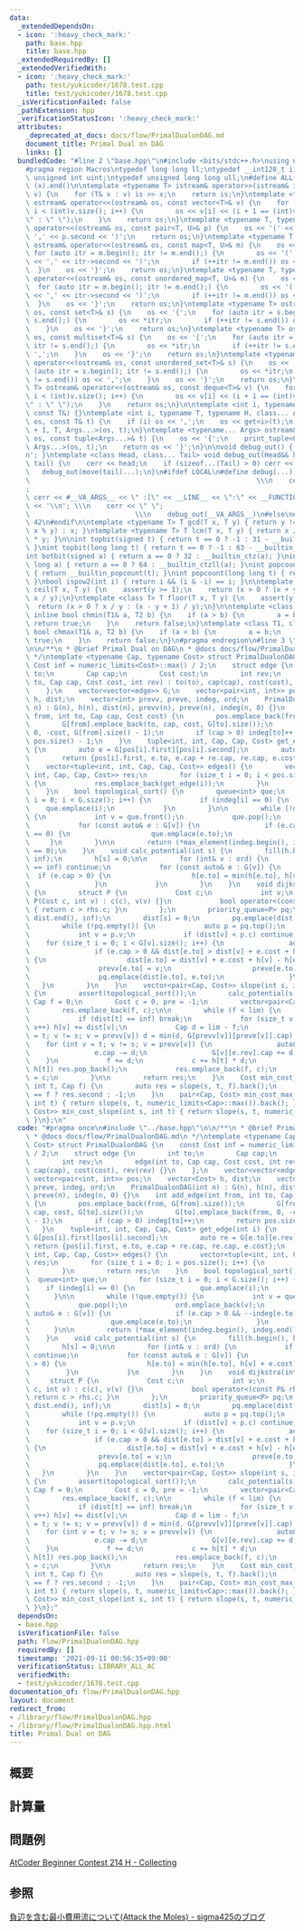 ```yaml
---
data:
  _extendedDependsOn:
  - icon: ':heavy_check_mark:'
    path: base.hpp
    title: base.hpp
  _extendedRequiredBy: []
  _extendedVerifiedWith:
  - icon: ':heavy_check_mark:'
    path: test/yukicoder/1678.test.cpp
    title: test/yukicoder/1678.test.cpp
  _isVerificationFailed: false
  _pathExtension: hpp
  _verificationStatusIcon: ':heavy_check_mark:'
  attributes:
    _deprecated_at_docs: docs/flow/PrimalDualonDAG.md
    document_title: Primal Dual on DAG
    links: []
  bundledCode: "#line 2 \"base.hpp\"\n#include <bits/stdc++.h>\nusing namespace std;\n\
    #pragma region Macros\ntypedef long long ll;\ntypedef __int128_t i128;\ntypedef\
    \ unsigned int uint;\ntypedef unsigned long long ull;\n#define ALL(x) (x).begin(),\
    \ (x).end()\n\ntemplate <typename T> istream& operator>>(istream& is, vector<T>&\
    \ v) {\n    for (T& x : v) is >> x;\n    return is;\n}\ntemplate <typename T>\
    \ ostream& operator<<(ostream& os, const vector<T>& v) {\n    for (int i = 0;\
    \ i < (int)v.size(); i++) {\n        os << v[i] << (i + 1 == (int)v.size() ? \"\
    \" : \" \");\n    }\n    return os;\n}\ntemplate <typename T, typename U> ostream&\
    \ operator<<(ostream& os, const pair<T, U>& p) {\n    os << '(' << p.first <<\
    \ ',' << p.second << ')';\n    return os;\n}\ntemplate <typename T, typename U>\
    \ ostream& operator<<(ostream& os, const map<T, U>& m) {\n    os << '{';\n   \
    \ for (auto itr = m.begin(); itr != m.end();) {\n        os << '(' << itr->first\
    \ << ',' << itr->second << ')';\n        if (++itr != m.end()) os << ',';\n  \
    \  }\n    os << '}';\n    return os;\n}\ntemplate <typename T, typename U> ostream&\
    \ operator<<(ostream& os, const unordered_map<T, U>& m) {\n    os << '{';\n  \
    \  for (auto itr = m.begin(); itr != m.end();) {\n        os << '(' << itr->first\
    \ << ',' << itr->second << ')';\n        if (++itr != m.end()) os << ',';\n  \
    \  }\n    os << '}';\n    return os;\n}\ntemplate <typename T> ostream& operator<<(ostream&\
    \ os, const set<T>& s) {\n    os << '{';\n    for (auto itr = s.begin(); itr !=\
    \ s.end();) {\n        os << *itr;\n        if (++itr != s.end()) os << ',';\n\
    \    }\n    os << '}';\n    return os;\n}\ntemplate <typename T> ostream& operator<<(ostream&\
    \ os, const multiset<T>& s) {\n    os << '{';\n    for (auto itr = s.begin();\
    \ itr != s.end();) {\n        os << *itr;\n        if (++itr != s.end()) os <<\
    \ ',';\n    }\n    os << '}';\n    return os;\n}\ntemplate <typename T> ostream&\
    \ operator<<(ostream& os, const unordered_set<T>& s) {\n    os << '{';\n    for\
    \ (auto itr = s.begin(); itr != s.end();) {\n        os << *itr;\n        if (++itr\
    \ != s.end()) os << ',';\n    }\n    os << '}';\n    return os;\n}\ntemplate <typename\
    \ T> ostream& operator<<(ostream& os, const deque<T>& v) {\n    for (int i = 0;\
    \ i < (int)v.size(); i++) {\n        os << v[i] << (i + 1 == (int)v.size() ? \"\
    \" : \" \");\n    }\n    return os;\n}\n\ntemplate <int i, typename T> void print_tuple(ostream&,\
    \ const T&) {}\ntemplate <int i, typename T, typename H, class... Args> void print_tuple(ostream&\
    \ os, const T& t) {\n    if (i) os << ',';\n    os << get<i>(t);\n    print_tuple<i\
    \ + 1, T, Args...>(os, t);\n}\ntemplate <typename... Args> ostream& operator<<(ostream&\
    \ os, const tuple<Args...>& t) {\n    os << '{';\n    print_tuple<0, tuple<Args...>,\
    \ Args...>(os, t);\n    return os << '}';\n}\n\nvoid debug_out() { cerr << '\\\
    n'; }\ntemplate <class Head, class... Tail> void debug_out(Head&& head, Tail&&...\
    \ tail) {\n    cerr << head;\n    if (sizeof...(Tail) > 0) cerr << \", \";\n \
    \   debug_out(move(tail)...);\n}\n#ifdef LOCAL\n#define debug(...)           \
    \                                                        \\\n    cerr << \" \"\
    ;                                                                     \\\n   \
    \ cerr << #__VA_ARGS__ << \" :[\" << __LINE__ << \":\" << __FUNCTION__ << \"]\"\
    \ << '\\n'; \\\n    cerr << \" \";                                           \
    \                          \\\n    debug_out(__VA_ARGS__)\n#else\n#define debug(...)\
    \ 42\n#endif\n\ntemplate <typename T> T gcd(T x, T y) { return y != 0 ? gcd(y,\
    \ x % y) : x; }\ntemplate <typename T> T lcm(T x, T y) { return x / gcd(x, y)\
    \ * y; }\n\nint topbit(signed t) { return t == 0 ? -1 : 31 - __builtin_clz(t);\
    \ }\nint topbit(long long t) { return t == 0 ? -1 : 63 - __builtin_clzll(t); }\n\
    int botbit(signed a) { return a == 0 ? 32 : __builtin_ctz(a); }\nint botbit(long\
    \ long a) { return a == 0 ? 64 : __builtin_ctzll(a); }\nint popcount(signed t)\
    \ { return __builtin_popcount(t); }\nint popcount(long long t) { return __builtin_popcountll(t);\
    \ }\nbool ispow2(int i) { return i && (i & -i) == i; }\n\ntemplate <class T> T\
    \ ceil(T x, T y) {\n    assert(y >= 1);\n    return (x > 0 ? (x + y - 1) / y :\
    \ x / y);\n}\ntemplate <class T> T floor(T x, T y) {\n    assert(y >= 1);\n  \
    \  return (x > 0 ? x / y : (x - y + 1) / y);\n}\n\ntemplate <class T1, class T2>\
    \ inline bool chmin(T1& a, T2 b) {\n    if (a > b) {\n        a = b;\n       \
    \ return true;\n    }\n    return false;\n}\ntemplate <class T1, class T2> inline\
    \ bool chmax(T1& a, T2 b) {\n    if (a < b) {\n        a = b;\n        return\
    \ true;\n    }\n    return false;\n}\n#pragma endregion\n#line 3 \"flow/PrimalDualonDAG.hpp\"\
    \n\n/**\n * @brief Primal Dual on DAG\n * @docs docs/flow/PrimalDualonDAG.md\n\
    \ */\ntemplate <typename Cap, typename Cost> struct PrimalDualonDAG {\n    const\
    \ Cost inf = numeric_limits<Cost>::max() / 2;\n    struct edge {\n        int\
    \ to;\n        Cap cap;\n        Cost cost;\n        int rev;\n        edge(int\
    \ to, Cap cap, Cost cost, int rev) : to(to), cap(cap), cost(cost), rev(rev) {}\n\
    \    };\n    vector<vector<edge>> G;\n    vector<pair<int, int>> pos;\n    vector<Cost>\
    \ h, dist;\n    vector<int> prevv, preve, indeg, ord;\n    PrimalDualonDAG(int\
    \ n) : G(n), h(n), dist(n), prevv(n), preve(n), indeg(n, 0) {}\n    int add_edge(int\
    \ from, int to, Cap cap, Cost cost) {\n        pos.emplace_back(from, G[from].size());\n\
    \        G[from].emplace_back(to, cap, cost, G[to].size());\n        G[to].emplace_back(from,\
    \ 0, -cost, G[from].size() - 1);\n        if (cap > 0) indeg[to]++;\n        return\
    \ pos.size() - 1;\n    }\n    tuple<int, int, Cap, Cap, Cost> get_edge(int i)\
    \ {\n        auto e = G[pos[i].first][pos[i].second];\n        auto re = G[e.to][e.rev];\n\
    \        return {pos[i].first, e.to, e.cap + re.cap, re.cap, e.cost};\n    }\n\
    \    vector<tuple<int, int, Cap, Cap, Cost>> edges() {\n        vector<tuple<int,\
    \ int, Cap, Cap, Cost>> res;\n        for (size_t i = 0; i < pos.size(); i++)\
    \ {\n            res.emplace_back(get_edge(i));\n        }\n        return res;\n\
    \    }\n    bool topological_sort() {\n        queue<int> que;\n        for (size_t\
    \ i = 0; i < G.size(); i++) {\n            if (indeg[i] == 0) {\n            \
    \    que.emplace(i);\n            }\n        }\n\n        while (!que.empty())\
    \ {\n            int v = que.front();\n            que.pop();\n            ord.emplace_back(v);\n\
    \            for (const auto& e : G[v]) {\n                if (e.cap > 0 && --indeg[e.to]\
    \ == 0) {\n                    que.emplace(e.to);\n                }\n       \
    \     }\n        }\n\n        return (*max_element(indeg.begin(), indeg.end())\
    \ == 0);\n    }\n    void calc_potential(int s) {\n        fill(h.begin(), h.end(),\
    \ inf);\n        h[s] = 0;\n\n        for (int& v : ord) {\n            if (h[v]\
    \ == inf) continue;\n            for (const auto& e : G[v]) {\n              \
    \  if (e.cap > 0) {\n                    h[e.to] = min(h[e.to], h[v] + e.cost);\n\
    \                }\n            }\n        }\n    }\n    void dijkstra(int s)\
    \ {\n        struct P {\n            Cost c;\n            int v;\n           \
    \ P(Cost c, int v) : c(c), v(v) {}\n            bool operator<(const P& rhs) const\
    \ { return c > rhs.c; }\n        };\n        priority_queue<P> pq;\n        fill(dist.begin(),\
    \ dist.end(), inf);\n        dist[s] = 0;\n        pq.emplace(dist[s], s);\n\n\
    \        while (!pq.empty()) {\n            auto p = pq.top();\n            pq.pop();\n\
    \            int v = p.v;\n            if (dist[v] < p.c) continue;\n        \
    \    for (size_t i = 0; i < G[v].size(); i++) {\n                auto& e = G[v][i];\n\
    \                if (e.cap > 0 && dist[e.to] > dist[v] + e.cost + h[v] - h[e.to])\
    \ {\n                    dist[e.to] = dist[v] + e.cost + h[v] - h[e.to];\n   \
    \                 prevv[e.to] = v;\n                    preve[e.to] = i;\n   \
    \                 pq.emplace(dist[e.to], e.to);\n                }\n         \
    \   }\n        }\n    }\n    vector<pair<Cap, Cost>> slope(int s, int t, Cap lim)\
    \ {\n        assert(topological_sort());\n        calc_potential(s);\n       \
    \ Cap f = 0;\n        Cost c = 0, pre = -1;\n        vector<pair<Cap, Cost>> res;\n\
    \        res.emplace_back(f, c);\n\n        while (f < lim) {\n            dijkstra(s);\n\
    \            if (dist[t] == inf) break;\n            for (size_t v = 0; v < G.size();\
    \ v++) h[v] += dist[v];\n            Cap d = lim - f;\n            for (int v\
    \ = t; v != s; v = prevv[v]) d = min(d, G[prevv[v]][preve[v]].cap);\n        \
    \    for (int v = t; v != s; v = prevv[v]) {\n                auto& e = G[prevv[v]][preve[v]];\n\
    \                e.cap -= d;\n                G[v][e.rev].cap += d;\n        \
    \    }\n            f += d;\n            c += h[t] * d;\n            if (pre ==\
    \ h[t]) res.pop_back();\n            res.emplace_back(f, c);\n            pre\
    \ = c;\n        }\n\n        return res;\n    }\n    Cost min_cost_flow(int s,\
    \ int t, Cap f) {\n        auto res = slope(s, t, f).back();\n        return res.first\
    \ == f ? res.second : -1;\n    }\n    pair<Cap, Cost> min_cost_max_flow(int s,\
    \ int t) { return slope(s, t, numeric_limits<Cap>::max()).back(); }\n    vector<pair<Cap,\
    \ Cost>> min_cost_slope(int s, int t) { return slope(s, t, numeric_limits<Cap>::max());\
    \ }\n};\n"
  code: "#pragma once\n#include \"../base.hpp\"\n\n/**\n * @brief Primal Dual on DAG\n\
    \ * @docs docs/flow/PrimalDualonDAG.md\n */\ntemplate <typename Cap, typename\
    \ Cost> struct PrimalDualonDAG {\n    const Cost inf = numeric_limits<Cost>::max()\
    \ / 2;\n    struct edge {\n        int to;\n        Cap cap;\n        Cost cost;\n\
    \        int rev;\n        edge(int to, Cap cap, Cost cost, int rev) : to(to),\
    \ cap(cap), cost(cost), rev(rev) {}\n    };\n    vector<vector<edge>> G;\n   \
    \ vector<pair<int, int>> pos;\n    vector<Cost> h, dist;\n    vector<int> prevv,\
    \ preve, indeg, ord;\n    PrimalDualonDAG(int n) : G(n), h(n), dist(n), prevv(n),\
    \ preve(n), indeg(n, 0) {}\n    int add_edge(int from, int to, Cap cap, Cost cost)\
    \ {\n        pos.emplace_back(from, G[from].size());\n        G[from].emplace_back(to,\
    \ cap, cost, G[to].size());\n        G[to].emplace_back(from, 0, -cost, G[from].size()\
    \ - 1);\n        if (cap > 0) indeg[to]++;\n        return pos.size() - 1;\n \
    \   }\n    tuple<int, int, Cap, Cap, Cost> get_edge(int i) {\n        auto e =\
    \ G[pos[i].first][pos[i].second];\n        auto re = G[e.to][e.rev];\n       \
    \ return {pos[i].first, e.to, e.cap + re.cap, re.cap, e.cost};\n    }\n    vector<tuple<int,\
    \ int, Cap, Cap, Cost>> edges() {\n        vector<tuple<int, int, Cap, Cap, Cost>>\
    \ res;\n        for (size_t i = 0; i < pos.size(); i++) {\n            res.emplace_back(get_edge(i));\n\
    \        }\n        return res;\n    }\n    bool topological_sort() {\n      \
    \  queue<int> que;\n        for (size_t i = 0; i < G.size(); i++) {\n        \
    \    if (indeg[i] == 0) {\n                que.emplace(i);\n            }\n  \
    \      }\n\n        while (!que.empty()) {\n            int v = que.front();\n\
    \            que.pop();\n            ord.emplace_back(v);\n            for (const\
    \ auto& e : G[v]) {\n                if (e.cap > 0 && --indeg[e.to] == 0) {\n\
    \                    que.emplace(e.to);\n                }\n            }\n  \
    \      }\n\n        return (*max_element(indeg.begin(), indeg.end()) == 0);\n\
    \    }\n    void calc_potential(int s) {\n        fill(h.begin(), h.end(), inf);\n\
    \        h[s] = 0;\n\n        for (int& v : ord) {\n            if (h[v] == inf)\
    \ continue;\n            for (const auto& e : G[v]) {\n                if (e.cap\
    \ > 0) {\n                    h[e.to] = min(h[e.to], h[v] + e.cost);\n       \
    \         }\n            }\n        }\n    }\n    void dijkstra(int s) {\n   \
    \     struct P {\n            Cost c;\n            int v;\n            P(Cost\
    \ c, int v) : c(c), v(v) {}\n            bool operator<(const P& rhs) const {\
    \ return c > rhs.c; }\n        };\n        priority_queue<P> pq;\n        fill(dist.begin(),\
    \ dist.end(), inf);\n        dist[s] = 0;\n        pq.emplace(dist[s], s);\n\n\
    \        while (!pq.empty()) {\n            auto p = pq.top();\n            pq.pop();\n\
    \            int v = p.v;\n            if (dist[v] < p.c) continue;\n        \
    \    for (size_t i = 0; i < G[v].size(); i++) {\n                auto& e = G[v][i];\n\
    \                if (e.cap > 0 && dist[e.to] > dist[v] + e.cost + h[v] - h[e.to])\
    \ {\n                    dist[e.to] = dist[v] + e.cost + h[v] - h[e.to];\n   \
    \                 prevv[e.to] = v;\n                    preve[e.to] = i;\n   \
    \                 pq.emplace(dist[e.to], e.to);\n                }\n         \
    \   }\n        }\n    }\n    vector<pair<Cap, Cost>> slope(int s, int t, Cap lim)\
    \ {\n        assert(topological_sort());\n        calc_potential(s);\n       \
    \ Cap f = 0;\n        Cost c = 0, pre = -1;\n        vector<pair<Cap, Cost>> res;\n\
    \        res.emplace_back(f, c);\n\n        while (f < lim) {\n            dijkstra(s);\n\
    \            if (dist[t] == inf) break;\n            for (size_t v = 0; v < G.size();\
    \ v++) h[v] += dist[v];\n            Cap d = lim - f;\n            for (int v\
    \ = t; v != s; v = prevv[v]) d = min(d, G[prevv[v]][preve[v]].cap);\n        \
    \    for (int v = t; v != s; v = prevv[v]) {\n                auto& e = G[prevv[v]][preve[v]];\n\
    \                e.cap -= d;\n                G[v][e.rev].cap += d;\n        \
    \    }\n            f += d;\n            c += h[t] * d;\n            if (pre ==\
    \ h[t]) res.pop_back();\n            res.emplace_back(f, c);\n            pre\
    \ = c;\n        }\n\n        return res;\n    }\n    Cost min_cost_flow(int s,\
    \ int t, Cap f) {\n        auto res = slope(s, t, f).back();\n        return res.first\
    \ == f ? res.second : -1;\n    }\n    pair<Cap, Cost> min_cost_max_flow(int s,\
    \ int t) { return slope(s, t, numeric_limits<Cap>::max()).back(); }\n    vector<pair<Cap,\
    \ Cost>> min_cost_slope(int s, int t) { return slope(s, t, numeric_limits<Cap>::max());\
    \ }\n};"
  dependsOn:
  - base.hpp
  isVerificationFile: false
  path: flow/PrimalDualonDAG.hpp
  requiredBy: []
  timestamp: '2021-09-11 00:56:35+09:00'
  verificationStatus: LIBRARY_ALL_AC
  verifiedWith:
  - test/yukicoder/1678.test.cpp
documentation_of: flow/PrimalDualonDAG.hpp
layout: document
redirect_from:
- /library/flow/PrimalDualonDAG.hpp
- /library/flow/PrimalDualonDAG.hpp.html
title: Primal Dual on DAG
---
```

## 概要

## 計算量

## 問題例
[AtCoder Beginner Contest 214 H - Collecting](https://atcoder.jp/contests/abc214/tasks/abc214_h)

## 参照
[負辺を含む最小費用流について(Attack the Moles) - sigma425のブログ](https://sigma425.hatenablog.com/entry/2014/10/12/122018?utm_source=pocket_mylist)